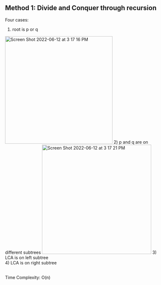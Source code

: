 ## Method 1: Divide and Conquer through recursion
Four cases: </br>
1) root is p or q
<img width="352" alt="Screen Shot 2022-06-12 at 3 17 16 PM" src="https://user-images.githubusercontent.com/106039830/173249667-b66fb839-e66b-49b3-9e6a-20ae2de6e355.png">
2) p and q are on different subtrees
<img width="358" alt="Screen Shot 2022-06-12 at 3 17 21 PM" src="https://user-images.githubusercontent.com/106039830/173249716-e23770ff-2e1b-4925-947d-660151f88973.png">
3) LCA is on left subtree </br>
4) LCA is on right subtree </br>

</br>

Time Complexity: O(n)
